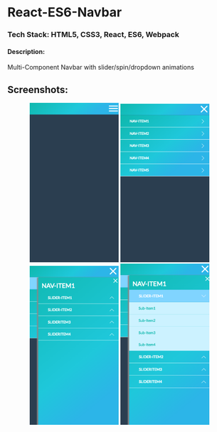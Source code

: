 # React-ES6-Navbar
### Tech Stack: HTML5, CSS3, React, ES6, Webpack
#### Description: 
Multi-Component Navbar with slider/spin/dropdown animations

## Screenshots:
<p align="center">
  <img src="/screenshots/navbar-start.png" width="200" />
  <img src="/screenshots/navbar-open1.png" width="200" />
  <img src="/screenshots/navbar-open2.png" width="200"/>
  <img src="/screenshots/navbar-open3.png" width="200"/>
</p>
